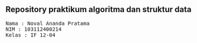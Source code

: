 ## Repository praktikum algoritma dan struktur data

<pre>
Nama : Noval Ananda Pratama
NIM : 103112400214
Kelas : IF 12-04
</pre>
